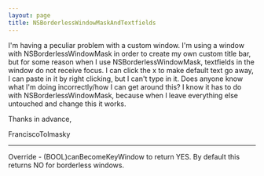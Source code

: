 ```yaml
---
layout: page
title: NSBorderlessWindowMaskAndTextfields
---
```


I'm having a peculiar problem with a custom window.  I'm using a window with NSBorderlessWindowMask in order to create my own custom title bar, but for some reason when I use NSBorderlessWindowMask, textfields in the window do not receive focus.  I can click the x to make default text go away, I can paste in it by right clicking, but I can't type in it.  Does anyone know what I'm doing incorrectly/how I can get around this?  I know it has to do with NSBorderlessWindowMask, because when I leave everything else untouched and change this it works.

Thanks in advance,

FranciscoTolmasky

----

Override     - (BOOL)canBecomeKeyWindow to return     YES. By default this returns     NO for borderless windows.

